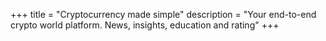+++
title = "Cryptocurrency made simple"
description = "Your end-to-end crypto world platform. News, insights, education and rating"
+++
